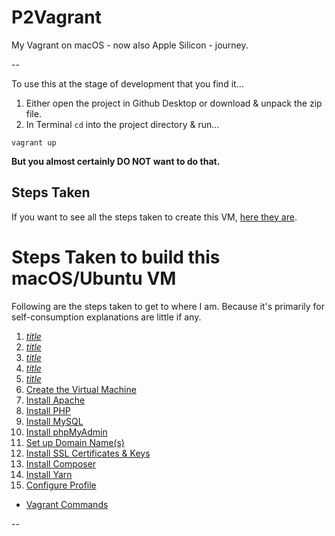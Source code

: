 # P2Vagrant

My Vagrant on macOS - now also Apple Silicon - journey.

--

To use this at the stage of development that you find it...

1. Either open the project in Github Desktop or download & unpack the zip file.
2. In Terminal `cd` into the project directory & run...

```
vagrant up
```

**But you almost certainly DO NOT want to do that.**

## Steps Taken

If you want to see all the steps taken to create this VM, [here they are](./docs/00_Steps.md).

# <a id="steps"></a> Steps Taken to build this macOS/Ubuntu VM

Following are the steps taken to get to where I am. Because it's primarily for self-consumption explanations are little if any.

1. [_title_](./docs/_file_.md)
2. [_title_](./docs/_file_.md)
3. [_title_](./docs/_file_.md)
4. [_title_](./docs/_file_.md)
5. [_title_](./docs/_file_.md)
6. [Create the Virtual Machine](./docs/01_Virtual_Machine.md)
7. [Install Apache](./docs/02_Apache.md)
8. [Install PHP](./docs/03_PHP.md)
9. [Install MySQL](./docs/04_MySQL.md)
10. [Install phpMyAdmin](./docs/05_phpMyAdmin.md)
11. [Set up Domain Name(s)](./docs/06_Domain_Names.md)
12. [Install SSL Certificates & Keys](./docs/07_SSL.md)
13. [Install Composer](./docs/08_Composer.md)
14. [Install Yarn](./docs/09_Yarn.md)
15. [Configure Profile](./docs/10_Profile.md)

* [Vagrant Commands](./docs/Commands.md)

--
